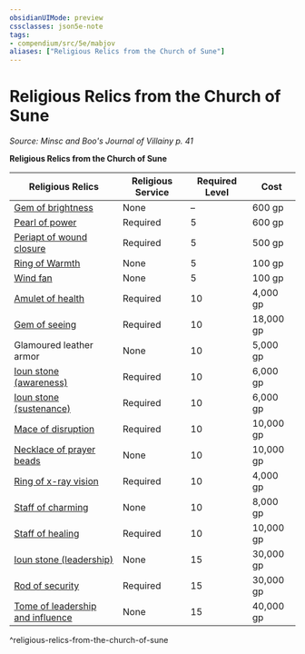```yaml
---
obsidianUIMode: preview
cssclasses: json5e-note
tags:
- compendium/src/5e/mabjov
aliases: ["Religious Relics from the Church of Sune"]
---
```

# Religious Relics from the Church of Sune
*Source: Minsc and Boo's Journal of Villainy p. 41* 

**Religious Relics from the Church of Sune**

| Religious Relics | Religious Service | Required Level | Cost |
|------------------|-------------------|----------------|------|
| [Gem of brightness](Mechanics/items/gem-of-brightness.md) | None | – | 600 gp |
| [Pearl of power](Mechanics/items/pearl-of-power.md) | Required | 5 | 600 gp |
| [Periapt of wound closure](Mechanics/items/periapt-of-wound-closure.md) | Required | 5 | 500 gp |
| [Ring of Warmth](Mechanics/items/ring-of-warmth.md) | None | 5 | 100 gp |
| [Wind fan](Mechanics/items/wind-fan.md) | None | 5 | 100 gp |
| [Amulet of health](Mechanics/items/amulet-of-health.md) | Required | 10 | 4,000 gp |
| [Gem of seeing](Mechanics/items/gem-of-seeing.md) | Required | 10 | 18,000 gp |
| Glamoured leather armor | None | 10 | 5,000 gp |
| [Ioun stone (awareness)](Mechanics/items/ioun-stone-awareness.md) | Required | 10 | 6,000 gp |
| [Ioun stone (sustenance)](Mechanics/items/ioun-stone-sustenance.md) | Required | 10 | 6,000 gp |
| [Mace of disruption](Mechanics/items/mace-of-disruption.md) | Required | 10 | 10,000 gp |
| [Necklace of prayer beads](Mechanics/items/necklace-of-prayer-beads.md) | None | 10 | 10,000 gp |
| [Ring of x-ray vision](Mechanics/items/ring-of-x-ray-vision.md) | Required | 10 | 4,000 gp |
| [Staff of charming](Mechanics/items/staff-of-charming.md) | None | 10 | 8,000 gp |
| [Staff of healing](Mechanics/items/staff-of-healing.md) | Required | 10 | 10,000 gp |
| [Ioun stone (leadership)](Mechanics/items/ioun-stone-leadership.md) | None | 15 | 30,000 gp |
| [Rod of security](Mechanics/items/rod-of-security.md) | Required | 15 | 30,000 gp |
| [Tome of leadership and influence](Mechanics/items/tome-of-leadership-and-influence.md) | None | 15 | 40,000 gp |
^religious-relics-from-the-church-of-sune